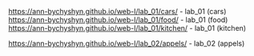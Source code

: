 https://ann-bychyshyn.github.io/web-l/lab_01/cars/ - lab_01 (cars)
https://ann-bychyshyn.github.io/web-l/lab_01/food/ - lab_01 (food)
https://ann-bychyshyn.github.io/web-l/lab_01/kitchen/ - lab_01 (kitchen)

https://ann-bychyshyn.github.io/web-l/lab_02/appels/ - lab_02 (appels)
